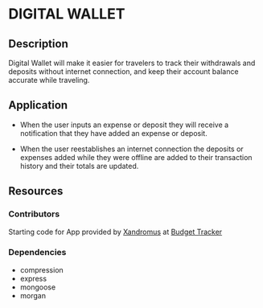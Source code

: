# DIGITAL WALLET

## Description

Digital Wallet will make it easier for travelers to track their withdrawals and deposits  without internet connection, and keep their account balance accurate while traveling. 

## Application

* When the user inputs an expense or deposit they will receive a notification that they have added an expense or deposit.

* When the user reestablishes an internet connection the deposits or expenses added while they were offline are added to their transaction history and their totals are updated.

## Resources

### Contributors

Starting code for App provided by [Xandromus](https://github.com/coding-boot-camp) at [Budget Tracker](https://github.com/coding-boot-camp/symmetrical-bassoon)

### Dependencies

* compression
* express
* mongoose
* morgan

